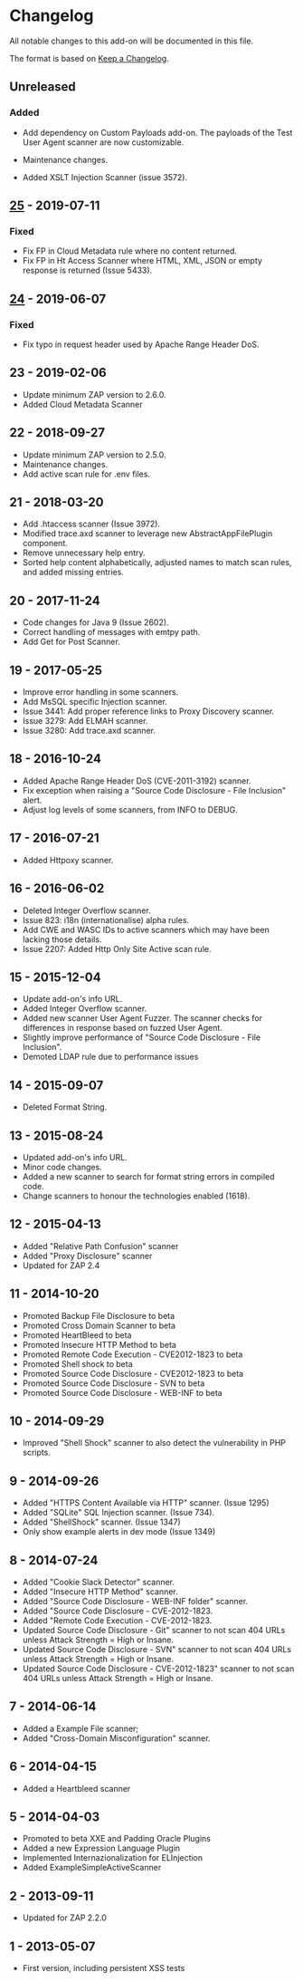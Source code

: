 # Changelog
All notable changes to this add-on will be documented in this file.

The format is based on [Keep a Changelog](https://keepachangelog.com/en/1.0.0/).

## Unreleased
### Added
 - Add dependency on Custom Payloads add-on. The payloads of the Test User Agent scanner are now customizable.

- Maintenance changes.
- Added XSLT Injection Scanner (issue 3572).

## [25] - 2019-07-11

### Fixed
- Fix FP in Cloud Metadata rule where no content returned.
- Fix FP in Ht Access Scanner where HTML, XML, JSON or empty response is returned (Issue 5433).

## [24] - 2019-06-07

### Fixed
- Fix typo in request header used by Apache Range Header DoS.

## 23 - 2019-02-06

- Update minimum ZAP version to 2.6.0.
- Added Cloud Metadata Scanner

## 22 - 2018-09-27

- Update minimum ZAP version to 2.5.0.
- Maintenance changes.
- Add active scan rule for .env files.

## 21 - 2018-03-20

- Add .htaccess scanner (Issue 3972).
- Modified trace.axd scanner to leverage new AbstractAppFilePlugin component.
- Remove unnecessary help entry.
- Sorted help content alphabetically, adjusted names to match scan rules, and added missing entries.

## 20 - 2017-11-24

- Code changes for Java 9 (Issue 2602).
- Correct handling of messages with emtpy path.
- Add Get for Post Scanner.

## 19 - 2017-05-25

- Improve error handling in some scanners.
- Add MsSQL specific Injection scanner.
- Issue 3441: Add proper reference links to Proxy Discovery scanner.
- Issue 3279: Add ELMAH scanner.
- Issue 3280: Add trace.axd scanner.

## 18 - 2016-10-24

- Added Apache Range Header DoS (CVE-2011-3192) scanner.
- Fix exception when raising a "Source Code Disclosure - File Inclusion" alert.
- Adjust log levels of some scanners, from INFO to DEBUG.

## 17 - 2016-07-21

- Added Httpoxy scanner.

## 16 - 2016-06-02

- Deleted Integer Overflow scanner.
- Issue 823: i18n (internationalise) alpha rules.
- Add CWE and WASC IDs to active scanners which may have been lacking those details.
- Issue 2207: Added Http Only Site Active scan rule.

## 15 - 2015-12-04

- Update add-on's info URL.
- Added Integer Overflow scanner.
- Added new scanner User Agent Fuzzer. The scanner checks for differences in response based on fuzzed User Agent.
- Slightly improve performance of "Source Code Disclosure - File Inclusion".
- Demoted LDAP rule due to performance issues

## 14 - 2015-09-07

- Deleted Format String.

## 13 - 2015-08-24

- Updated add-on's info URL.
- Minor code changes.
- Added a new scanner to search for format string errors in compiled code.
- Change scanners to honour the technologies enabled (1618).

## 12 - 2015-04-13

- Added "Relative Path Confusion" scanner
- Added "Proxy Disclosure" scanner
- Updated for ZAP 2.4

## 11 - 2014-10-20

- Promoted Backup File Disclosure to beta
- Promoted Cross Domain Scanner to beta
- Promoted HeartBleed to beta
- Promoted Insecure HTTP Method to beta
- Promoted Remote Code Execution - CVE2012-1823 to beta
- Promoted Shell shock to beta
- Promoted Source Code Disclosure - CVE2012-1823 to beta
- Promoted Source Code Disclosure - SVN to beta
- Promoted Source Code Disclosure - WEB-INF to beta

## 10 - 2014-09-29

- Improved "Shell Shock" scanner to also detect the vulnerability in PHP scripts.

## 9 - 2014-09-26

- Added "HTTPS Content Available via HTTP" scanner. (Issue 1295)
- Added "SQLite" SQL Injection scanner. (Issue 734).
- Added "ShellShock" scanner. (Issue 1347)
- Only show example alerts in dev mode (Issue 1349)

## 8 - 2014-07-24

- Added "Cookie Slack Detector" scanner.
- Added "Insecure HTTP Method" scanner.
- Added "Source Code Disclosure - WEB-INF folder" scanner.
- Added "Source Code Disclosure - CVE-2012-1823.
- Added "Remote Code Execution - CVE-2012-1823.
- Updated Source Code Disclosure - Git" scanner to not scan 404 URLs unless Attack Strength = High or Insane.
- Updated Source Code Disclosure - SVN" scanner to not scan 404 URLs unless Attack Strength = High or Insane.
- Updated Source Code Disclosure - CVE-2012-1823" scanner to not scan 404 URLs unless Attack Strength = High or Insane.

## 7 - 2014-06-14

- Added a Example File scanner;
- Added "Cross-Domain Misconfiguration" scanner.

## 6 - 2014-04-15

- Added a Heartbleed scanner

## 5 - 2014-04-03

- Promoted to beta XXE and Padding Oracle Plugins
- Added a new Expression Language Plugin
- Implemented Internazionalization for ELInjection
- Added ExampleSimpleActiveScanner

## 2 - 2013-09-11

- Updated for ZAP 2.2.0

## 1 - 2013-05-07

- First version, including persistent XSS tests

[25]: https://github.com/zaproxy/zap-extensions/releases/ascanrulesAlpha-v25
[24]: https://github.com/zaproxy/zap-extensions/releases/ascanrulesAlpha-v24
